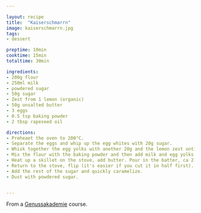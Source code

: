 ```yaml
---

layout: recipe
title:  "Kaiserschmarrn"
image: kaiserschmarrn.jpg
tags: 
- dessert

preptime: 10min
cooktime: 15min
totaltime: 30min

ingredients:
- 200g flour
- 250ml milk
- powdered sugar
- 50g sugar
- Zest from 1 lemon (organic)
- 50g unsalted butter
- 3 eggs
- 0.5 tsp baking powder
- 2 tbsp rapeseed oil

directions:
- Preheaet the oven to 200°C.
- Separate the eggs and whip up the egg whites with 20g sugar.
- Whisk together the egg yolks with another 20g and the lemon zest until creamy.
- Mix the flour with the baking powder and then add milk and egg yolks. It should become a viscous batter. Add the oil and then carefully heave the whipped egg whites under.
- Heat up a skillet on the stove, add butter. Pour in the batter, ca 2-3cm high. Bake in the oven for 4-5min or until golden brown.
- Return to the stove, flip (it's easier if you cut it in half first). With two spoons rip into pieces.
- Add the rest of the sugar and quickly caramelize. 
- Dust with powdered sugar.


---
```


From a [Genussakademie](https://www.genussakademie.com/) course.
